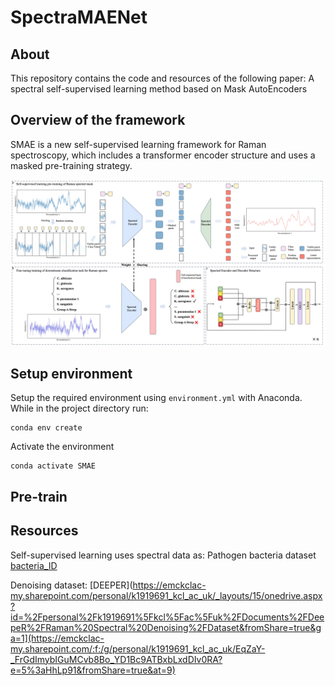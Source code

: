 # SpectraMAENet
## About
This repository contains the code and resources of the following paper:
A spectral self-supervised learning method based on Mask AutoEncoders

## Overview of the framework
SMAE is a new self-supervised learning framework for Raman spectroscopy, which includes a transformer encoder structure and uses a masked pre-training strategy.

<p align="center">
<img  src="SMAE.jpg"> 
</p>

## **Setup environment**
Setup the required environment using `environment.yml` with Anaconda. While in the project directory run:

    conda env create
    
Activate the environment

    conda activate SMAE

## **Pre-train**



## Resources
Self-supervised learning uses spectral data as: Pathogen bacteria dataset [bacteria_ID](https://www.dropbox.com/scl/fo/fb29ihfnvishuxlnpgvhg/AJToUtts-vjYdwZGeqK4k-Y?rlkey=r4p070nsuei6qj3pjp13nwf6l&e=1&dl=0)

Denoising dataset: [DEEPER](https://emckclac-my.sharepoint.com/personal/k1919691_kcl_ac_uk/_layouts/15/onedrive.aspx?id=%2Fpersonal%2Fk1919691%5Fkcl%5Fac%5Fuk%2FDocuments%2FDeepeR%2FRaman%20Spectral%20Denoising%2FDataset&fromShare=true&ga=1](https://emckclac-my.sharepoint.com/:f:/g/personal/k1919691_kcl_ac_uk/EqZaY-_FrGdImybIGuMCvb8Bo_YD1Bc9ATBxbLxdDIv0RA?e=5%3aHhLp91&fromShare=true&at=9)
